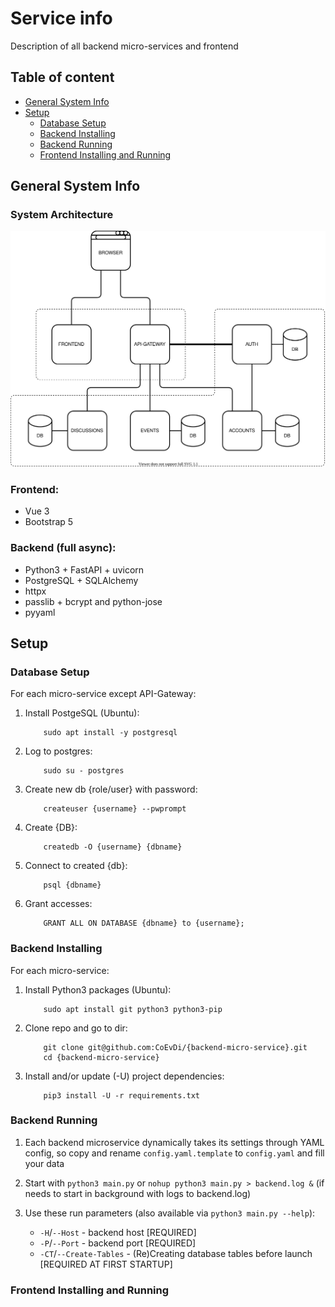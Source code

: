 # Service info

Description of all backend micro-services and frontend


## Table of content

- [General System Info](#General-System-Info)
- [Setup](#Setup)
    -   [Database Setup](#Database-Setup)
    -   [Backend Installing](#Backend-Installing)
    -   [Backend Running](#Backend-Running)
    -   [Frontend Installing and Running](#Frontend-Installing-and-Running)


## General System Info

### System Architecture
![System Architecture SVG was here](./system-architecture.svg)

### Frontend:
-   Vue 3
-   Bootstrap 5

### Backend (full async):
-   Python3 + FastAPI + uvicorn
-   PostgreSQL + SQLAlchemy
-   httpx
-   passlib + bcrypt and python-jose
-   pyyaml


## Setup

### Database Setup

For each micro-service except API-Gateway:

1.  Install PostgeSQL (Ubuntu):

            sudo apt install -y postgresql

2.  Log to postgres:

            sudo su - postgres

3.  Create new db {role/user} with password:

            createuser {username} --pwprompt

4.  Create {DB}:

            createdb -O {username} {dbname}

5.  Connect to created {db}:

            psql {dbname}


6.  Grant accesses:

            GRANT ALL ON DATABASE {dbname} to {username};


### Backend Installing

For each micro-service:

1.  Install Python3 packages (Ubuntu):
        
            sudo apt install git python3 python3-pip

2.  Clone repo and go to dir:

            git clone git@github.com:CoEvDi/{backend-micro-service}.git
            cd {backend-micro-service}
    
3.  Install and/or update (-U) project dependencies:

            pip3 install -U -r requirements.txt


### Backend Running

1.  Each backend microservice dynamically takes its settings through YAML config, so copy and rename `config.yaml.template` to `config.yaml` and fill your data

2.  Start with `python3 main.py` or `nohup python3 main.py > backend.log &` (if needs to start in background with logs to backend.log)

3. Use these run parameters (also available via `python3 main.py --help`):
    -   `-H`/`--Host` - backend host [REQUIRED]
    -   `-P`/`--Port` - backend port [REQUIRED]
    -   `-CT`/`--Create-Tables` - (Re)Creating database tables before launch [REQUIRED AT FIRST STARTUP]


### Frontend Installing and Running